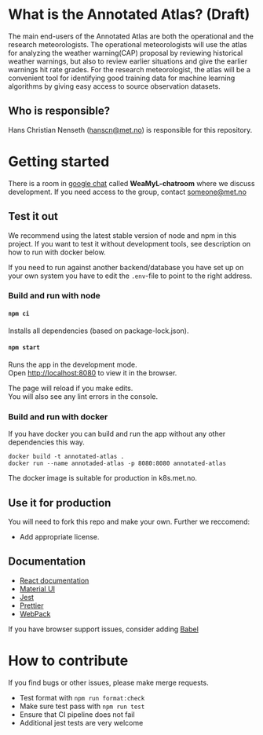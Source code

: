 # What is the Annotated Atlas? (Draft)

The main end-users of the Annotated Atlas are both the operational and the research meteorologists.
The operational meteorologists will use the atlas for analyzing the weather warning(CAP) proposal by 
reviewing historical weather warnings, but also to review earlier situations and give the earlier 
warnings hit rate grades.  For the research meteorologist, the atlas will be a convenient tool for 
identifying good training data for machine learning algorithms by giving easy access to source 
observation datasets.

## Who is responsible?

Hans Christian Nenseth (hanscn@met.no) is responsible for this repository.

# Getting started

There is a room in [google chat](https://chat.google.com) called **WeaMyL-chatroom** where we discuss development.
If you need access to the group, contact someone@met.no

## Test it out

We recommend using the latest stable version of node and npm in this project. If you want to test it without 
development tools, see description on how to run with docker below.

If you need to run against another backend/database you have set up on your own system you have to edit 
the `.env`-file to point to the right address.

### Build and run with node

#### `npm ci`

Installs all dependencies (based on package-lock.json).

#### `npm start`

Runs the app in the development mode.\
Open [http://localhost:8080](http://localhost:8080) to view it in the browser.

The page will reload if you make edits.\
You will also see any lint errors in the console.

### Build and run with docker

If you have docker you can build and run the app without any other dependencies this way.

```
docker build -t annotated-atlas .
docker run --name annotaded-atlas -p 8080:8080 annotated-atlas
```

The docker image is suitable for production in k8s.met.no.

## Use it for production

You will need to fork this repo and make your own. Further we reccomend:

- Add appropriate license.

## Documentation

- [React documentation](https://reactjs.org/)
- [Material UI](https://mui.com/core/)
- [Jest](https://jestjs.io/)
- [Prettier](https://prettier.io/docs/en/index.html)
- [WebPack](https://webpack.js.org/)

If you have browser support issues, consider adding [Babel](https://babeljs.io/)

# How to contribute

If you find bugs or other issues, please make merge requests.

- Test format with `npm run format:check`
- Make sure test pass with `npm run test`
- Ensure that CI pipeline does not fail
- Additional jest tests are very welcome
